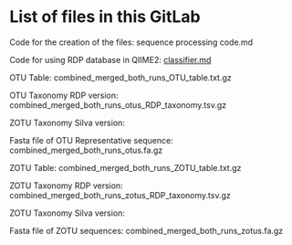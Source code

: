 # List of files in this GitLab

Code for the creation of the files: sequence processing code.md

Code for using RDP database in QIIME2: [classifier.md](classifier.md)

OTU Table: combined_merged_both_runs_OTU_table.txt.gz

OTU Taxonomy RDP version: combined_merged_both_runs_otus_RDP_taxonomy.tsv.gz

ZOTU Taxonomy Silva version: 

Fasta file of OTU Representative sequence: combined_merged_both_runs_otus.fa.gz


ZOTU Table: combined_merged_both_runs_ZOTU_table.txt.gz

ZOTU Taxonomy RDP version: combined_merged_both_runs_zotus_RDP_taxonomy.tsv.gz

ZOTU Taxonomy Silva version:

Fasta file of ZOTU sequences: combined_merged_both_runs_zotus.fa.gz

